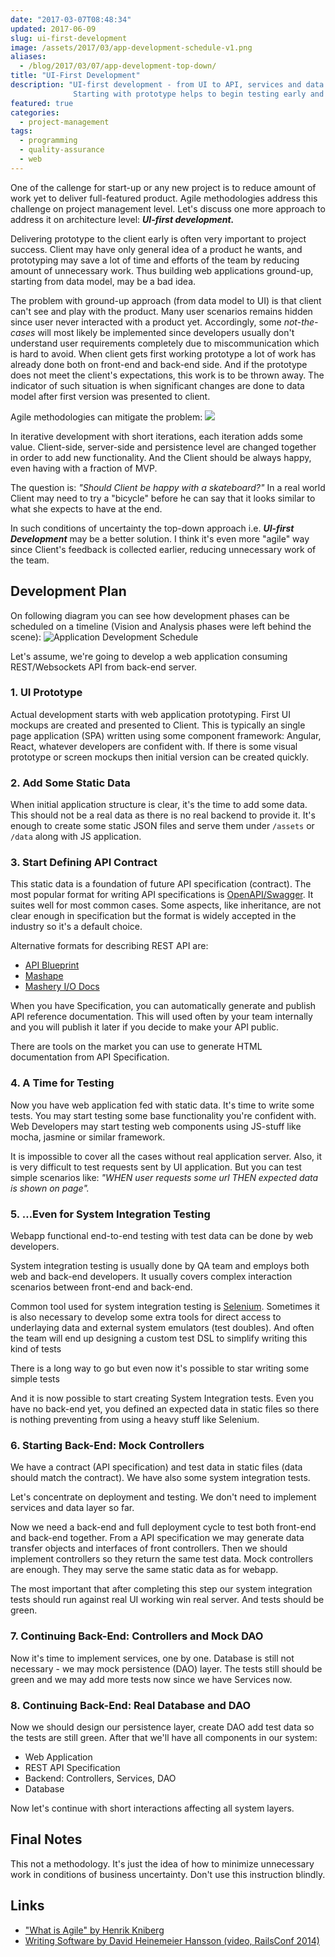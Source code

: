 ```yaml
---
date: "2017-03-07T08:48:34"
updated: 2017-06-09
slug: ui-first-development
image: /assets/2017/03/app-development-schedule-v1.png
aliases:
  - /blog/2017/03/07/app-development-top-down/
title: "UI-First Development"
description: "UI-first development - from UI to API, services and data. 
              Starting with prototype helps to begin testing early and developing of the back-end later."
featured: true
categories:
  - project-management
tags:
  - programming
  - quality-assurance
  - web
---
```


One of the callenge for start-up or any new project is to reduce amount of work yet to deliver full-featured product.
Agile methodologies address this challenge on project management level.
Let's discuss one more approach to address it on architecture level: ***UI-first development.***
<!-- more -->

Delivering prototype to the client early is often very important to project success.
Client may have only general idea of a product he wants, and prototyping may save a lot of time
and efforts of the team by reducing amount of unnecessary work.
Thus building web applications ground-up, starting from data model, may be a bad idea.

The problem with ground-up approach (from data model to UI) is that client can't see and play with the product.
Many user scenarios remains hidden since user never interacted with a product yet. 
Accordingly, some _not-the-cases_ will most likely be implemented since developers usually 
don't understand user requirements completely due to miscommunication which is hard to avoid. 
When client gets first working prototype a lot of work has already done both on front-end and back-end side.
And if the prototype does not meet the client's expectations, this work is to be thrown away.
The indicator of such situation is when significant changes are done to data model after first version was presented to client.

Agile methodologies can mitigate the problem:
[![](/assets/2017/03/what-isagile-henrik-kniberg.jpg)][henrik-presentation]

In iterative development with short iterations, each iteration adds some value.
Client-side, server-side and persistence level are changed together in order to add new functionality.
And the Client should be always happy, even having with a fraction of MVP.

The question is: *"Should Client be happy with a skateboard?"*
In a real world Client may need to try a "bicycle" before he can say that it looks similar to what she expects to have at the end.

In such conditions of uncertainty the top-down approach i.e. ***UI-first Development*** may be a better solution.
I&nbsp;think it's even more "agile" way since Client's feedback is collected earlier, reducing unnecessary work of the team.

## Development Plan

On following diagram you can see how development phases can be scheduled on a timeline
(Vision and Analysis phases were left behind the scene):
![Application Development Schedule](/assets/2017/03/app-development-schedule-v1.svg)

Let's assume, we're going to develop a web application consuming REST/Websockets API from back-end server.

### 1. UI Prototype

Actual development starts with web application prototyping.
First UI mockups are created and presented to Client.
This is typically an single page application (SPA) written using some component framework: Angular, React, whatever developers are confident with. 
If there is some visual prototype or screen mockups then initial version can be created quickly.

### 2. Add Some Static Data

When initial application structure is clear, it's the time to add some data.
This should not be a real data as there is no real backend to provide it.
It's enough to create some static JSON files and serve them under `/assets` or `/data` along with JS application.


### 3. Start Defining API Contract

This static data is a foundation of future API specification (contract). The most popular format for writing API specifications is [OpenAPI/Swagger](https://swagger.io). It suites well for most common cases. Some aspects, like inheritance, are not clear enough in specification but the format is widely accepted in the industry so it's a default choice.

Alternative formats for describing REST API are:

- [API Blueprint](http://apiblueprint.org/)
- [Mashape](http://www.mashape.com)
- [Mashery I/O Docs](https://github.com/mashery/iodocs)  

When you have Specification, you can automatically generate and publish API reference documentation.
This will used often by your team internally and you will publish it later if you decide to make your API public.

There are tools on the market you can use to generate HTML documentation from API Specification.


### 4. A Time for Testing

Now you have web application fed with static data. It's time to write some tests.
You may start testing some base functionality you're confident with.
Web Developers may start testing web components using JS-stuff like mocha, jasmine or similar framework.

It is impossible to cover all the cases without real application server. Also, it is very difficult to test requests sent by UI application. But you can test simple scenarios like: _"WHEN user requests some url THEN expected data is shown on page"._


### 5. …Even for System Integration Testing

Webapp functional end-to-end testing with test data can be done by web developers.

System integration testing is usually done by QA team and employs both web and back-end developers.
It usually covers complex interaction scenarios between front-end and back-end.

Common tool used for system integration testing is [Selenium](http://www.seleniumhq.org).
Sometimes it is also necessary to develop some extra tools for direct access to underlaying data and external system emulators (test doubles).
And often the team will end up designing a custom test DSL to simplify writing this kind of tests

There is a long way to go but even now it's possible to star writing some simple tests

And it is now possible to start creating System Integration tests.
Even you have no back-end yet, you defined an expected data in static files so there is nothing preventing from using a heavy stuff like Selenium.


### 6. Starting Back-End: Mock Controllers

We have a contract (API specification) and test data in static files (data should match the contract).
We have also some system integration tests.

Let's concentrate on deployment and testing. We don't need to implement services and data layer so far.

Now we need a back-end and full deployment cycle to test both front-end and back-end together.
From a API specification we may generate data transfer objects and interfaces of front controllers.
Then we should implement controllers so they return the same test data.
Mock controllers are enough. They may serve the same static data as for webapp.

The most important that after completing this step our system integration tests should run against real UI working win real server. And tests should be green.

### 7. Continuing Back-End: Controllers and Mock DAO

Now it's time to implement services, one by one. Database is still not necessary - we may mock persistence (DAO) layer.
The tests still should be green and we may add more tests now since we have Services now.

### 8. Continuing Back-End: Real Database and DAO

Now we should design our persistence layer, create DAO add test data so the tests are still green.
After that we'll have all components in our system:

- Web Application
- REST API Specification
- Backend: Controllers, Services, DAO
- Database

Now let's continue with short interactions affecting all system layers.

## Final Notes

This not a methodology. It's just the idea of how to minimize unnecessary work in conditions of business uncertainty.
Don't use this instruction blindly.

## Links

- ["What is Agile" by Henrik Kniberg][henrik-presentation]
- [Writing Software by David Heinemeier Hansson (video, RailsConf 2014)](https://youtu.be/9LfmrkyP81M)

[markdown]: https://daringfireball.net/projects/markdown/
[henrik-presentation]: https://www.slideshare.net/RichardPDoerer/what-isagile-henrik-kniberg-august-20-2013/21
